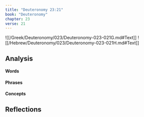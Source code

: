 ```yaml
---
title: "Deuteronomy 23:21"
book: "Deuteronomy"
chapter: 23
verse: 21
---
```

![[/Greek/Deuteronomy/023/Deuteronomy-023-021G.md#Text]]
![[/Hebrew/Deuteronomy/023/Deuteronomy-023-021H.md#Text]]

## Analysis

#### Words

#### Phrases

#### Concepts

## Reflections
